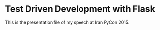Test Driven Development with Flask
==================================

This is the presentation file of my speech at Iran PyCon 2015.